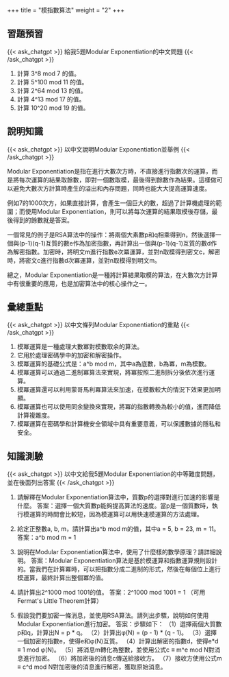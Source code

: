 +++
title = "模指數算法"
weight = "2"
+++
## 習題預習
{{< ask_chatgpt >}}
給我5題Modular Exponentiation的中文問題
{{< /ask_chatgpt >}}



1. 計算 3^8 mod 7 的值。
2. 計算 5^100 mod 11 的值。
3. 計算 2^64 mod 13 的值。
4. 計算 4^13 mod 17 的值。
5. 計算 10^20 mod 19 的值。   

## 說明知識
{{< ask_chatgpt >}}
以中文說明Modular Exponentiation並舉例
{{< /ask_chatgpt >}}



Modular Exponentiation是指在進行大數次方時，不直接進行指數次的運算，而是將每次運算的結果取餘數，即對一個數取模，最後得到餘數作為結果。這樣做可以避免大數次方計算時產生的溢出和內存問題，同時也能大大提高運算速度。

例如7的1000次方，如果直接計算，會產生一個巨大的數，超過了計算機處理的範圍；而使用Modular Exponentiation，則可以將每次運算的結果取模後存儲，最後得到的餘數就是答案。

一個常見的例子是RSA算法中的操作：將兩個大素數p和q相乘得到n，然後選擇一個與(p-1)(q-1)互質的數e作為加密指數，再計算出一個與(p-1)(q-1)互質的數d作為解密指數。加密時，將明文m進行指數e次冪運算，並對n取模得到密文c，解密時，將密文c進行指數d次冪運算，並對n取模得到明文m。

總之，Modular Exponentiation是一種將計算結果取模的算法，在大數次方計算中有很重要的應用，也是加密算法中的核心操作之一。   

## 彙總重點
{{< ask_chatgpt >}}
以中文條列Modular Exponentiation的重點
{{< /ask_chatgpt >}}



1. 模冪運算是一種處理大數冪對模數取余的算法。
2. 它用於處理密碼學中的加密和解密操作。
3. 模冪運算的基礎公式是：a^b mod m，其中a為底數，b為冪，m為模數。
4. 模冪運算可以通過二進制冪算法來實現，將冪按照二進制拆分後依次進行運算。
5. 模冪運算還可以利用蒙哥馬利冪算法來加速，在模數較大的情況下效果更加明顯。
6. 模冪運算也可以使用同余變換來實現，將冪的指數轉換為較小的值，進而降低計算複雜度。
7. 模冪運算在密碼學和計算機安全領域中具有重要意義，可以保護數據的隱私和安全。   

## 知識測驗
{{< ask_chatgpt >}}
以中文給我5題Modular Exponentiation的中等難度問題，並在後面列出答案
{{< /ask_chatgpt >}}



1. 請解釋在Modular Exponentiation算法中，質數p的選擇對進行加速的影響是什麼。
答案：選擇一個大質數p能夠提高算法的速度。當p是一個質數時，執行模運算的時間會比較短，因為模運算可以用快速模運算的方法處理。

2. 給定正整數a, b, m，請計算出a^b mod m的值，其中a = 5, b = 23, m = 11。
答案：a^b mod m = 1

3. 說明在Modular Exponentiation算法中，使用了什麼樣的數學原理？請詳細說明。
答案：Modular Exponentiation算法是基於模運算和指數運算規則設計的。當我們在計算冪時，可以把指數分成二進制的形式，然後在每個位上進行模運算，最終計算出整個冪的值。

4. 請計算出2^1000 mod 1001的值。
答案：2^1000 mod 1001 = 1 （可用Fermat's Little Theorem計算）

5. 假設我們要加密一條消息，並使用RSA算法。請列出步驟，說明如何使用Modular Exponentiation進行加密。
答案：步驟如下：
（1）選擇兩個大質數p和q，計算出N = p * q。
（2）計算出φ(N) = (p - 1) * (q - 1)。
（3）選擇一個加密的指數e，使得e和φ(N)互質。
（4）計算出解密的指數d，使得e*d ≡ 1 mod φ(N)。
（5）將消息m轉化為整數，並使用公式c ≡ m^e mod N對消息進行加密。
（6）將加密後的消息c傳送給接收方。
（7）接收方使用公式m ≡ c^d mod N對加密後的消息進行解密，獲取原始消息。   

